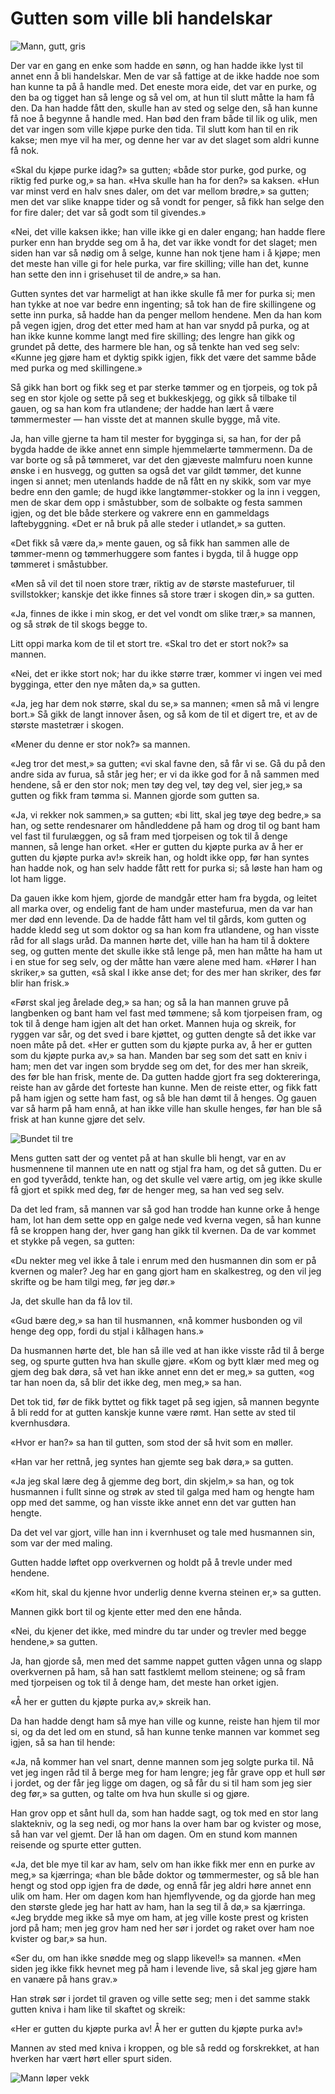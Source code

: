 # Gutten som ville bli handelskar

![Mann, gutt, gris](./gvbh1.png)

Der var en gang en enke som hadde en sønn, og han hadde ikke lyst til annet enn å bli handelskar. Men de var så fattige at de ikke hadde noe som han kunne ta på å handle med. Det eneste mora eide, det var en purke, og den ba og tigget han så lenge og så vel om, at hun til slutt måtte la ham få den. Da han hadde fått den, skulle han av sted og selge den, så han kunne få noe å begynne å handle med. Han bød den fram både til lik og ulik, men det var ingen som ville kjøpe purke den tida. Til slutt kom han til en rik kakse; men mye vil ha mer, og denne her var av det slaget som aldri kunne få nok.

«Skal du kjøpe purke idag?» sa gutten; «både stor purke, god purke, og riktig fed purke og,» sa han. «Hva skulle han ha for den?» sa kaksen. «Hun var minst verd en halv snes daler, om det var mellom brødre,» sa gutten; men det var slike knappe tider og så vondt for penger, så fikk han selge den for fire daler; det var så godt som til givendes.»

«Nei, det ville kaksen ikke; han ville ikke gi en daler engang; han hadde flere purker enn han brydde seg om å ha, det var ikke vondt for det slaget; men siden han var så nødig om å selge, kunne han nok tjene ham i å kjøpe; men det meste han ville gi for hele purka, var fire skilling; ville han det, kunne han sette den inn i grisehuset til de andre,» sa han.

Gutten syntes det var harmeligt at han ikke skulle få mer for purka si; men han tykke at noe var bedre enn ingenting; så tok han de fire skillingene og sette inn purka, så hadde han da penger mellom hendene. Men da han kom på vegen igjen, drog det etter med ham at han var snydd på purka, og at han ikke kunne komme langt med fire skilling; des lengre han gikk og grundet på dette, des harmere ble han, og så tenkte han ved seg selv: «Kunne jeg gjøre ham et dyktig spikk igjen, fikk det være det samme både med purka og med skillingene.»

Så gikk han bort og fikk seg et par sterke tømmer og en tjorpeis, og tok på seg en stor kjole og sette på seg et bukkeskjegg, og gikk så tilbake til gauen, og sa han kom fra utlandene; der hadde han lært å være tømmermester — han visste det at mannen skulle bygge, må vite.

Ja, han ville gjerne ta ham til mester for bygginga si, sa han, for der på bygda hadde de ikke annet enn simple hjemmelærte tømmermenn. Da de var borte og så på tømmeret, var det den gjæveste malmfuru noen kunne ønske i en husvegg, og gutten sa også det var gildt tømmer, det kunne ingen si annet; men utenlands hadde de nå fått en ny skikk, som var mye bedre enn den gamle; de hugd ikke langtømmer-stokker og la inn i veggen, men de skar dem opp i småstubber, som de solbakte og festa sammen igjen, og det ble både sterkere og vakrere enn en gammeldags laftebyggning. «Det er nå bruk på alle steder i utlandet,» sa gutten.

«Det fikk så være da,» mente gauen, og så fikk han sammen alle de tømmer-menn og tømmerhuggere som fantes i bygda, til å hugge opp tømmeret i småstubber.

«Men så vil det til noen store trær, riktig av de største mastefuruer, til svillstokker; kanskje det ikke finnes så store trær i skogen din,» sa gutten.

«Ja, finnes de ikke i min skog, er det vel vondt om slike trær,» sa mannen, og så strøk de til skogs begge to.

Litt oppi marka kom de til et stort tre. «Skal tro det er stort nok?» sa mannen.

«Nei, det er ikke stort nok; har du ikke større trær, kommer vi ingen vei med bygginga, etter den nye måten da,» sa gutten.

«Ja, jeg har dem nok større, skal du se,» sa mannen; «men så må vi lengre bort.» Så gikk de langt innover åsen, og så kom de til et digert tre, et av de største mastetrær i skogen.

«Mener du denne er stor nok?» sa mannen.

«Jeg tror det mest,» sa gutten; «vi skal favne den, så får vi se. Gå du på den andre sida av furua, så står jeg her; er vi da ikke god for å nå sammen med hendene, så er den stor nok; men tøy deg vel, tøy deg vel, sier jeg,» sa gutten og fikk fram tømma si. Mannen gjorde som gutten sa.

«Ja, vi rekker nok sammen,» sa gutten; «bi litt, skal jeg tøye deg bedre,» sa han, og sette rendesnarer om håndleddene på ham og drog til og bant ham vel fast til furulæggen, og så fram med tjorpeisen og tok til å denge mannen, så lenge han orket. «Her er gutten du kjøpte purka av å her er gutten du kjøpte purka av!» skreik han, og holdt ikke opp, før han syntes han hadde nok, og han selv hadde fått rett for purka si; så løste han ham og lot ham ligge.

Da gauen ikke kom hjem, gjorde de mandgår etter ham fra bygda, og leitet all marka over, og endelig fant de ham under mastefurua, men da var han mer død enn levende. Da de hadde fått ham vel til gårds, kom gutten og hadde kledd seg ut som doktor og sa han kom fra utlandene, og han visste råd for all slags uråd. Da mannen hørte det, ville han ha ham til å doktere seg, og gutten mente det skulle ikke stå lenge på, men han måtte ha ham ut i en stue for seg selv, og der måtte han være alene med ham. «Hører I han skriker,» sa gutten, «så skal I ikke anse det; for des mer han skriker, des før blir han frisk.»

«Først skal jeg årelade deg,» sa han; og så la han mannen gruve på langbenken og bant ham vel fast med tømmene; så kom tjorpeisen fram, og tok til å denge ham igjen alt det han orket. Mannen huja og skreik, for ryggen var sår, og det sved i bare kjøttet, og gutten dengte så det ikke var noen måte på det. «Her er gutten som du kjøpte purka av, å her er gutten som du kjøpte purka av,» sa han. Manden bar seg som det satt en kniv i ham; men det var ingen som brydde seg om det, for des mer han skreik, des før ble han frisk, mente de. Da gutten hadde gjort fra seg doktereringa, reiste han av gårde det forteste han kunne. Men de reiste etter, og fikk fatt på ham igjen og sette ham fast, og så ble han dømt til å henges. Og gauen var så harm på ham ennå, at han ikke ville han skulle henges, før han ble så frisk at han kunne gjøre det selv.

![Bundet til tre](./gvbh2.png)

Mens gutten satt der og ventet på at han skulle bli hengt, var en av husmennene til mannen ute en natt og stjal fra ham, og det så gutten. Du er en god tyverådd, tenkte han, og det skulle vel være artig, om jeg ikke skulle få gjort et spikk med deg, før de henger meg, sa han ved seg selv.

Da det led fram, så mannen var så god han trodde han kunne orke å henge ham, lot han dem sette opp en galge nede ved kverna vegen, så han kunne få se kroppen hang der, hver gang han gikk til kvernen. Da de var kommet et stykke på vegen, sa gutten:

«Du nekter meg vel ikke å tale i enrum med den husmannen din som er på kvernen og maler? Jeg har en gang gjort ham en skalkestreg, og den vil jeg skrifte og be ham tilgi meg, før jeg dør.»

Ja, det skulle han da få lov til.

«Gud bære deg,» sa han til husmannen, «nå kommer husbonden og vil henge deg opp, fordi du stjal i kålhagen hans.»

Da husmannen hørte det, ble han så ille ved at han ikke visste råd til å berge seg, og spurte gutten hva han skulle gjøre. «Kom og bytt klær med meg og gjem deg bak døra, så vet han ikke annet enn det er meg,» sa gutten, «og tar han noen da, så blir det ikke deg, men meg,» sa han.

Det tok tid, før de fikk byttet og fikk taget på seg igjen, så mannen begynte å bli redd for at gutten kanskje kunne være rømt. Han sette av sted til kvernhusdøra.

«Hvor er han?» sa han til gutten, som stod der så hvit som en møller.

«Han var her rettnå, jeg syntes han gjemte seg bak døra,» sa gutten.

«Ja jeg skal lære deg å gjemme deg bort, din skjelm,» sa han, og tok husmannen i fullt sinne og strøk av sted til galga med ham og hengte ham opp med det samme, og han visste ikke annet enn det var gutten han hengte.

Da det vel var gjort, ville han inn i kvernhuset og tale med husmannen sin, som var der med maling.

Gutten hadde løftet opp overkvernen og holdt på å trevle under med hendene.

«Kom hit, skal du kjenne hvor underlig denne kverna steinen er,» sa gutten.

Mannen gikk bort til og kjente etter med den ene hånda.

«Nei, du kjener det ikke, med mindre du tar under og trevler med begge hendene,» sa gutten.

Ja, han gjorde så, men med det samme nappet gutten vågen unna og slapp overkvernen på ham, så han satt fastklemt mellom steinene; og så fram med tjorpeisen og tok til å denge ham, det meste han orket igjen.

«Å her er gutten du kjøpte purka av,» skreik han.

Da han hadde dengt ham så mye han ville og kunne, reiste han hjem til mor si, og da det led om en stund, så han kunne tenke mannen var kommet seg igjen, så sa han til hende:

«Ja, nå kommer han vel snart, denne mannen som jeg solgte purka til. Nå vet jeg ingen råd til å berge meg for ham lengre; jeg får grave opp et hull sør i jordet, og der får jeg ligge om dagen, og så får du si til ham som jeg sier deg før,» sa gutten, og talte om hva hun skulle si og gjøre.

Han grov opp et sånt hull da, som han hadde sagt, og tok med en stor lang slaktekniv, og la seg nedi, og mor hans la over ham bar og kvister og mose, så han var vel gjemt. Der lå han om dagen. Om en stund kom mannen reisende og spurte etter gutten.

«Ja, det ble mye til kar av ham, selv om han ikke fikk mer enn en purke av meg,» sa kjærringa; «han ble både doktor og tømmermester, og så ble han hengt og stod opp igjen fra de døde, og ennå får jeg aldri høre annet enn ulik om ham. Her om dagen kom han hjemflyvende, og da gjorde han meg den største glede jeg har hatt av ham, han la seg til å dø,» sa kjærringa. «Jeg brydde meg ikke så mye om ham, at jeg ville koste prest og kristen jord på ham; men jeg grov ham ned her sør i jordet og raket over ham noe kvister og bar,» sa hun.

«Ser du, om han ikke snødde meg og slapp likevel!» sa mannen. «Men siden jeg ikke fikk hevnet meg på ham i levende live, så skal jeg gjøre ham en vanære på hans grav.»

Han strøk sør i jordet til graven og ville sette seg; men i det samme stakk gutten kniva i ham like til skaftet og skreik:

«Her er gutten du kjøpte purka av! Å her er gutten du kjøpte purka av!»

Mannen av sted med kniva i kroppen, og ble så redd og forskrekket, at han hverken har vært hørt eller spurt siden.

![Mann løper vekk](./gvbh3.png)

